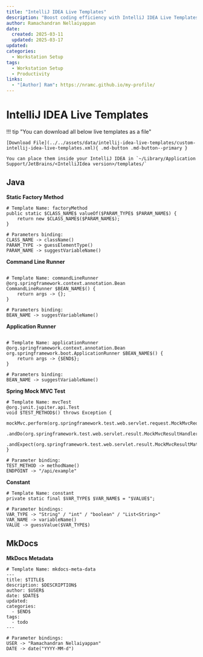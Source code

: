 ```yaml
---
title: "IntelliJ IDEA Live Templates"
description: "Boost coding efficiency with IntelliJ IDEA Live Templates—save time with reusable code snippets."
author: Ramachandran Nellaiyappan
date:
  created: 2025-03-11
  updated: 2025-03-17
updated:
categories:
  - Workstation Setup
tags:
  - Workstation Setup
  - Productivity
links:
  - "[Author] Ram": https://nramc.github.io/my-profile/
---
```


# IntelliJ IDEA Live Templates


!!! tip "You can download all below live templates as a file"

    [Download File](../../assets/data/intellij-idea-live-templates/custom-intellij-idea-live-templates.xml){ .md-button .md-button--primary }

    You can place them inside your IntelliJ IDEA in `~/Library/Application Support/JetBrains/<IntelliJIdea version>/templates/`


## Java

**Static Factory Method**

```shell
# Template Name: factoryMethod
public static $CLASS_NAME$ valueOf($PARAM_TYPE$ $PARAM_NAME$) {
    return new $CLASS_NAME$($PARAM_NAME$);
}

# Parameters binding: 
CLASS_NAME -> className()
PARAM_TYPE -> guessElementType()
PARAM_NAME -> suggestVariableName()

```

**Command Line Runner**
```shell

# Template Name: commandLineRunner
@org.springframework.context.annotation.Bean
CommandLineRunner $BEAN_NAME$() {
    return args -> {};
}

# Parameters binding: 
BEAN_NAME -> suggestVariableName()

```

**Application Runner**
```shell

# Template Name: applicationRunner
@org.springframework.context.annotation.Bean
org.springframework.boot.ApplicationRunner $BEAN_NAME$() {
    return args -> {$END$};
}

# Parameters binding: 
BEAN_NAME -> suggestVariableName()

```

**Spring Mock MVC Test**
```shell
# Template Name: mvcTest
@org.junit.jupiter.api.Test
void $TEST_METHOD$() throws Exception {
    mockMvc.perform(org.springframework.test.web.servlet.request.MockMvcRequestBuilders.get("$ENDPOINT$"))
            .andDo(org.springframework.test.web.servlet.result.MockMvcResultHandlers.print())
            .andExpect(org.springframework.test.web.servlet.result.MockMvcResultMatchers.status().isOk());
}

# Parameter binding:
TEST_METHOD -> methodName()
ENDPOINT -> "/api/example"
```

**Constant**
```shell
# Template Name: constant
private static final $VAR_TYPE$ $VAR_NAME$ = "$VALUE$";

# Parameter bindings:
VAR_TYPE -> "String" / "int" / "boolean" / "List<String>"
VAR_NAME -> variableName()
VALUE -> guessValue($VAR_TYPE$)
```

## MkDocs

**MkDocs Metadata**

```shell
# Template Name: mkdocs-meta-data
---
title: $TITLE$
description: $DESCRIPTION$
author: $USER$
date: $DATE$
updated: 
categories:
  - $END$
tags:
  - todo
---

# Parameter bindings:
USER -> "Ramachandran Nellaiyappan"
DATE -> date("YYYY-MM-d")

```